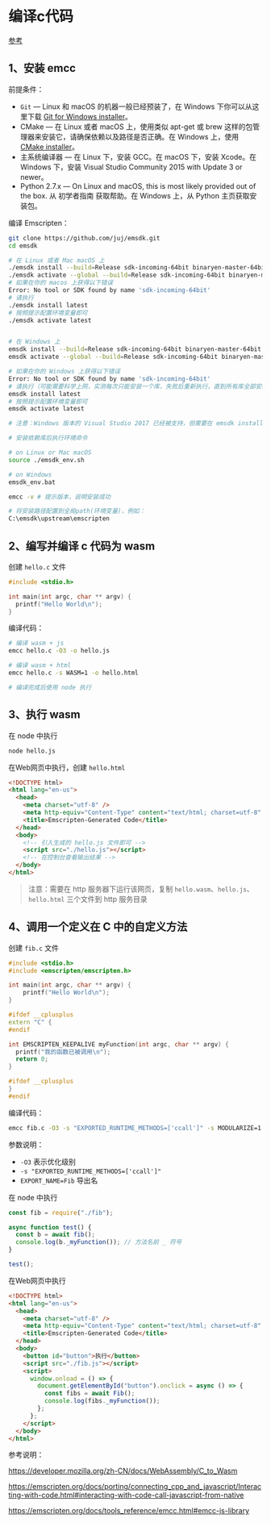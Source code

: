 # 编译c代码

[参考](https://developer.mozilla.org/zh-CN/docs/WebAssembly/C_to_wasm)

## 1、安装 emcc

前提条件：

- `Git` — Linux 和 macOS 的机器一般已经预装了，在 Windows 下你可以从这里下载 [Git for Windows installer](https://git-scm.com/download/win)。
- CMake — 在 Linux 或者 macOS 上，使用类似 apt-get 或 brew 这样的包管理器来安装它，请确保依赖以及路径是否正确。在 Windows 上，使用 [CMake installer](https://cmake.org/download/)。
- 主系统编译器 — 在 Linux 下，安装 GCC。在 macOS 下，安装 Xcode。在 Windows 下，安装 Visual Studio Community 2015 with Update 3 or newer。
- Python 2.7.x — On Linux and macOS, this is most likely provided out of the box. 从 初学者指南 获取帮助。在 Windows 上，从 Python 主页获取安装包。

编译 Emscripten：

```bash
git clone https://github.com/juj/emsdk.git
cd emsdk

# 在 Linux 或者 Mac macOS 上
./emsdk install --build=Release sdk-incoming-64bit binaryen-master-64bit
./emsdk activate --global --build=Release sdk-incoming-64bit binaryen-master-64bit
# 如果在你的 macos 上获得以下错误
Error: No tool or SDK found by name 'sdk-incoming-64bit'
# 请执行
./emsdk install latest
# 按照提示配置环境变量即可
./emsdk activate latest


# 在 Windows 上
emsdk install --build=Release sdk-incoming-64bit binaryen-master-64bit
emsdk activate --global --build=Release sdk-incoming-64bit binaryen-master-64bit

# 如果在你的 Windows 上获得以下错误
Error: No tool or SDK found by name 'sdk-incoming-64bit'
# 请执行（可能需要科学上网，实测每次只能安装一个库，失败后重新执行，直到所有库全部安装完成）
emsdk install latest
# 按照提示配置环境变量即可
emsdk activate latest

# 注意：Windows 版本的 Visual Studio 2017 已经被支持，但需要在 emsdk install 需要追加 --vs2017 参数。

# 安装依赖库后执行环境命令

# on Linux or Mac macOS
source ./emsdk_env.sh

# on Windows
emsdk_env.bat

emcc -v # 提示版本，说明安装成功

# 将安装路径配置到全局path(环境变量)，例如：
C:\emsdk\upstream\emscripten
```

## 2、编写并编译 c 代码为 wasm

创建 `hello.c` 文件

```cpp
#include <stdio.h>

int main(int argc, char ** argv) {
  printf("Hello World\n");
}
```

编译代码：

```bash
# 编译 wasm + js
emcc hello.c -O3 -o hello.js

# 编译 wasm + html
emcc hello.c -s WASM=1 -o hello.html

# 编译完成后使用 node 执行

```

## 3、执行 wasm

在 node 中执行

```bash
node hello.js
```

在Web网页中执行，创建 `hello.html`

```html
<!DOCTYPE html>
<html lang="en-us">
  <head>
    <meta charset="utf-8" />
    <meta http-equiv="Content-Type" content="text/html; charset=utf-8" />
    <title>Emscripten-Generated Code</title>
  </head>
  <body>
    <!-- 引入生成的 hello.js 文件即可 -->
    <script src="./hello.js"></script>
    <!-- 在控制台查看输出结果 -->
  </body>
</html>
```

> 注意：需要在 http 服务器下运行该网页，复制 `hello.wasm`、`hello.js`、`hello.html` 三个文件到 http 服务目录


## 4、调用一个定义在 C 中的自定义方法

创建 `fib.c` 文件

```cpp
#include <stdio.h>
#include <emscripten/emscripten.h>

int main(int argc, char ** argv) {
    printf("Hello World\n");
}

#ifdef __cplusplus
extern "C" {
#endif

int EMSCRIPTEN_KEEPALIVE myFunction(int argc, char ** argv) {
  printf("我的函数已被调用\n");
  return 0;
}

#ifdef __cplusplus
}
#endif
```

编译代码：


```bash
emcc fib.c -O3 -s "EXPORTED_RUNTIME_METHODS=['ccall']" -s MODULARIZE=1 -s EXPORT_NAME=Fib -o fib.js
```

参数说明：

- `-O3` 表示优化级别
- `-s "EXPORTED_RUNTIME_METHODS=['ccall']"`
- `EXPORT_NAME=Fib` 导出名

在 node 中执行

```js
const fib = require("./fib");

async function test() {
  const b = await fib();
  console.log(b._myFunction()); // 方法名前 _ 符号
}

test();
```

在Web网页中执行

```html
<!DOCTYPE html>
<html lang="en-us">
  <head>
    <meta charset="utf-8" />
    <meta http-equiv="Content-Type" content="text/html; charset=utf-8" />
    <title>Emscripten-Generated Code</title>
  </head>
  <body>
    <button id="button">执行</button>
    <script src="./fib.js"></script>
    <script>
      window.onload = () => {
        document.getElementById("button").onclick = async () => {
          const fibs = await Fib();
          console.log(fibs._myFunction());
        };
      };
    </script>
  </body>
</html>
```

参考说明：

https://developer.mozilla.org/zh-CN/docs/WebAssembly/C_to_Wasm

https://emscripten.org/docs/porting/connecting_cpp_and_javascript/Interacting-with-code.html#interacting-with-code-call-javascript-from-native

https://emscripten.org/docs/tools_reference/emcc.html#emcc-js-library